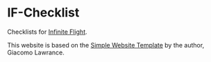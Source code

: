 # IF-Checklist
Checklists for [Infinite Flight](https://itunes.apple.com/gb/app/infinite-flight-flight-simulator/id471341991?mt=8&uo=4&at=1001ltTe).

This website is based on the [Simple Website Template](https://github.com/GiacomoLaw/simple-website-template) by the author, Giacomo Lawrance.
